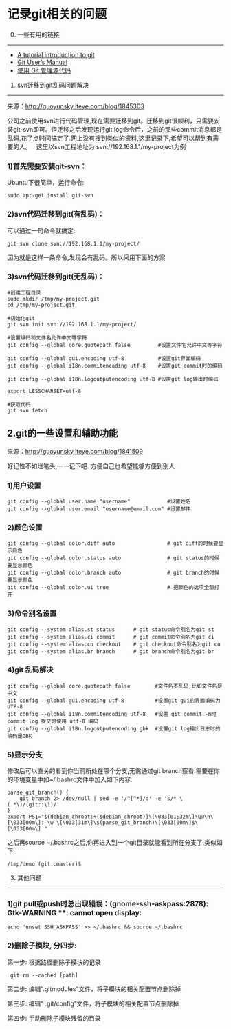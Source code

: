 记录git相关的问题
=====

0. 一些有用的链接
-----
  * [A tutorial introduction to git](https://www.kernel.org/pub/software/scm/git/docs/v1.4.4.4/tutorial.html)
  * [Git User’s Manual](https://www.kernel.org/pub/software/scm/git/docs/user-manual.html)
  * [使用 Git 管理源代码](http://www.ibm.com/developerworks/cn/linux/l-git/)

1. svn迁移到git乱码问题解决
-----
来源：http://guoyunsky.iteye.com/blog/1845303

  公司之前使用svn进行代码管理,现在需要迁移到git。迁移到git很顺利，只需要安装git-svn即可。但迁移之后发现运行git log命令后，之前的那些commit消息都是乱码,花了点时间搞定了.网上没有搜到类似的资料,这里记录下,希望可以帮到有需要的人。
 
  这里以svn工程地址为 svn://192.168.1.1/my-project为例
### 1)首先需要安装git-svn：
  Ubuntu下很简单，运行命令:

    sudo apt-get install git-svn

### 2)svn代码迁移到git(有乱码)：
  可以通过一句命令就搞定:

    git svn clone svn://192.168.1.1/my-project/

  因为就是这样一条命令,发现会有乱码。所以采用下面的方案
 
### 3)svn代码迁移到git(无乱码)：

    #创建工程目录  
    sudo mkdir /tmp/my-project.git  
    cd /tmp/my-project.git  
      
    #初始化git  
    git svn init svn://192.168.1.1/my-project/  
      
    #设置编码和文件名允许中文等字符  
    git config --global core.quotepath false         #设置文件名允许中文等字符  
    git config --global gui.encoding utf-8           #设置git界面编码  
    git config --global i18n.commitencoding utf-8    #设置git commit时的编码  
    git config --global i18n.logoutputencoding utf-8 #设置git log输出时编码  
    export LESSCHARSET=utf-8  
      
    #获取代码  
    git svn fetch


2.git的一些设置和辅助功能
-----
来源：http://guoyunsky.iteye.com/blog/1841509

好记性不如烂笔头,一一记下吧. 方便自己也希望能够方便到别人
 
### 1)用户设置

    git config --global user.name "username"            #设置姓名
    git config --global user.email "username@email.com" #设置邮件

### 2)颜色设置

    git config --global color.diff auto                 # git diff的时候要显示颜色
    git config --global color.status auto               # git status的时候要显示颜色
    git config --global color.branch auto               # git branch的时候要显示颜色
    git config --global color.ui true                   # 把颜色的选项全部打开

### 3)命令别名设置

    git config --system alias.st status      # git status命令别名为git st
    git config --system alias.ci commit      # git commit命令别名为git ci
    git config --system alias.co checkout    # git checkout命令别名为git co
    git config --system alias.br branch      # git branch命令别名为git br

### 4)git 乱码解决

    git config --global core.quotepath false        #文件名不乱码,比如文件名是中文
    git config --global gui.encoding utf-8          #设置git gui的界面编码为UTF-8
    git config --global i18n.commitencoding utf-8   #设置 git commit -m时commit log 提交时使用 utf-8 编码
    git config --global i18n.logoutputencoding gbk  #设置git log输出日志时的编码是GBK

### 5)显示分支

修改后可以直关的看到你当前所处在哪个分支,无需通过git branch察看.需要在你的环境变量中如~/.bashrc文件中加入如下内容:

    parse_git_branch() {  
        git branch 2> /dev/null | sed -e '/^[^*]/d' -e 's/* \(.*\)/(git::\1)/'  
    }  
    export PS1="${debian_chroot:+($debian_chroot)}\[\033[01;32m\]\u@\h\[\033[00m\]: \w \[\033[31m\]\$(parse_git_branch)\[\033[00m\]$\[\033[00m\] "  

  之后再source ~/.bashrc之后,你再进入到一个git目录就能看到所在分支了,类似如下:

    /tmp/demo (git::master)$

3. 其他问题
-----

### 1)git pull或push时总出现错误：(gnome-ssh-askpass:2878): Gtk-WARNING **: cannot open display:

    echo 'unset SSH_ASKPASS' >> ~/.bashrc && source ~/.bashrc

### 2)删除子模块, 分四步:

  第一步: 根据路径删除子模块的记录

     git rm --cached [path]

  第二步: 编辑“.gitmodules”文件，将子模块的相关配置节点删除掉

  第三步: 编辑“ .git/config”文件，将子模块的相关配置节点删除掉

  第四步: 手动删除子模块残留的目录

